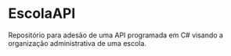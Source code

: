 # EscolaAPI
Repositório para adesão de uma API programada em C# visando a organização administrativa de uma escola.
